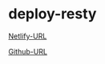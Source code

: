 # deploy-resty

[Netlify-URL](https://5efa4e609d59e000078e199c--deploynetlify.netlify.app/)

[Github-URL](https://esraamamoun-401-advanced-javascript.github.io/deploy-resty/)